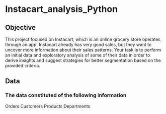 # Instacart_analysis_Python
## Objective
This project focused on Instacart, which is an online grocery store operates through an app. Instacart already has very good sales, but they want to uncover more information about their sales patterns. Your task is to perform an initial data and exploratory analysis of some of their data in order to derive insights and suggest strategies for better segmentation based on the provided criteria.
## Data
### The data constituted of the following information
Orders
Customers
Products
Departments
